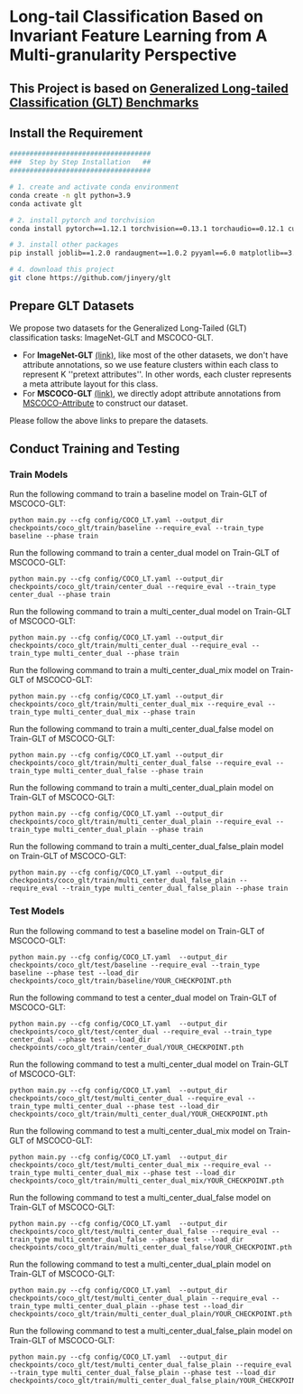 # Long-tail Classification Based on Invariant Feature Learning from A Multi-granularity Perspective
## This Project is based on [Generalized Long-tailed Classification (GLT) Benchmarks](https://github.com/KaihuaTang/Generalized-Long-Tailed-Benchmarks.pytorch)

## Install the Requirement
```bash
###################################
###  Step by Step Installation   ##
###################################

# 1. create and activate conda environment
conda create -n glt python=3.9
conda activate glt

# 2. install pytorch and torchvision
conda install pytorch==1.12.1 torchvision==0.13.1 torchaudio==0.12.1 cudatoolkit=11.3 -c pytorch

# 3. install other packages
pip install joblib==1.2.0 randaugment==1.0.2 pyyaml==6.0 matplotlib==3.7.1 tqdm==4.65.0 scikit-learn==1.2.2

# 4. download this project
git clone https://github.com/jinyery/glt
```

## Prepare GLT Datasets
We propose two datasets for the Generalized Long-Tailed (GLT) classification tasks: ImageNet-GLT and MSCOCO-GLT. 
- For **ImageNet-GLT** [(link)](https://github.com/KaihuaTang/Generalized-Long-Tailed-Benchmarks.pytorch/tree/main/_ImageNetGeneration), like most of the other datasets, we don't have attribute annotations, so we use feature clusters within each class to represent K ''pretext attributes''. In other words, each cluster represents a meta attribute layout for this class.
- For **MSCOCO-GLT** [(link)](https://github.com/KaihuaTang/Generalized-Long-Tailed-Benchmarks.pytorch/tree/main/_COCOGeneration), we directly adopt attribute annotations from [MSCOCO-Attribute](https://github.com/genp/cocottributes) to construct our dataset.

Please follow the above links to prepare the datasets.

## Conduct Training and Testing

### Train Models
Run the following command to train a baseline model on Train-GLT of MSCOCO-GLT:
```
python main.py --cfg config/COCO_LT.yaml --output_dir checkpoints/coco_glt/train/baseline --require_eval --train_type baseline --phase train
```

Run the following command to train a center_dual model on Train-GLT of MSCOCO-GLT:
```
python main.py --cfg config/COCO_LT.yaml --output_dir checkpoints/coco_glt/train/center_dual --require_eval --train_type center_dual --phase train
```

Run the following command to train a multi_center_dual model on Train-GLT of MSCOCO-GLT:
```
python main.py --cfg config/COCO_LT.yaml --output_dir checkpoints/coco_glt/train/multi_center_dual --require_eval --train_type multi_center_dual --phase train
```

Run the following command to train a multi_center_dual_mix model on Train-GLT of MSCOCO-GLT:
```
python main.py --cfg config/COCO_LT.yaml --output_dir checkpoints/coco_glt/train/multi_center_dual_mix --require_eval --train_type multi_center_dual_mix --phase train
```

Run the following command to train a multi_center_dual_false model on Train-GLT of MSCOCO-GLT:
```
python main.py --cfg config/COCO_LT.yaml --output_dir checkpoints/coco_glt/train/multi_center_dual_false --require_eval --train_type multi_center_dual_false --phase train
```

Run the following command to train a multi_center_dual_plain model on Train-GLT of MSCOCO-GLT:
```
python main.py --cfg config/COCO_LT.yaml --output_dir checkpoints/coco_glt/train/multi_center_dual_plain --require_eval --train_type multi_center_dual_plain --phase train
```

Run the following command to train a multi_center_dual_false_plain model on Train-GLT of MSCOCO-GLT:
```
python main.py --cfg config/COCO_LT.yaml --output_dir checkpoints/coco_glt/train/multi_center_dual_false_plain --require_eval --train_type multi_center_dual_false_plain --phase train
```

### Test Models
Run the following command to test a baseline model on Train-GLT of MSCOCO-GLT:
```
python main.py --cfg config/COCO_LT.yaml  --output_dir checkpoints/coco_glt/test/baseline --require_eval --train_type baseline --phase test --load_dir checkpoints/coco_glt/train/baseline/YOUR_CHECKPOINT.pth
```

Run the following command to test a center_dual model on Train-GLT of MSCOCO-GLT:
```
python main.py --cfg config/COCO_LT.yaml  --output_dir checkpoints/coco_glt/test/center_dual --require_eval --train_type center_dual --phase test --load_dir checkpoints/coco_glt/train/center_dual/YOUR_CHECKPOINT.pth
```

Run the following command to test a multi_center_dual model on Train-GLT of MSCOCO-GLT:
```
python main.py --cfg config/COCO_LT.yaml  --output_dir checkpoints/coco_glt/test/multi_center_dual --require_eval --train_type multi_center_dual --phase test --load_dir checkpoints/coco_glt/train/multi_center_dual/YOUR_CHECKPOINT.pth
```

Run the following command to test a multi_center_dual_mix model on Train-GLT of MSCOCO-GLT:
```
python main.py --cfg config/COCO_LT.yaml  --output_dir checkpoints/coco_glt/test/multi_center_dual_mix --require_eval --train_type multi_center_dual_mix --phase test --load_dir checkpoints/coco_glt/train/multi_center_dual_mix/YOUR_CHECKPOINT.pth
```

Run the following command to test a multi_center_dual_false model on Train-GLT of MSCOCO-GLT:
```
python main.py --cfg config/COCO_LT.yaml  --output_dir checkpoints/coco_glt/test/multi_center_dual_false --require_eval --train_type multi_center_dual_false --phase test --load_dir checkpoints/coco_glt/train/multi_center_dual_false/YOUR_CHECKPOINT.pth
```

Run the following command to test a multi_center_dual_plain model on Train-GLT of MSCOCO-GLT:
```
python main.py --cfg config/COCO_LT.yaml  --output_dir checkpoints/coco_glt/test/multi_center_dual_plain --require_eval --train_type multi_center_dual_plain --phase test --load_dir checkpoints/coco_glt/train/multi_center_dual_plain/YOUR_CHECKPOINT.pth
```

Run the following command to test a multi_center_dual_false_plain model on Train-GLT of MSCOCO-GLT:
```
python main.py --cfg config/COCO_LT.yaml  --output_dir checkpoints/coco_glt/test/multi_center_dual_false_plain --require_eval --train_type multi_center_dual_false_plain --phase test --load_dir checkpoints/coco_glt/train/multi_center_dual_false_plain/YOUR_CHECKPOINT.pth
```
